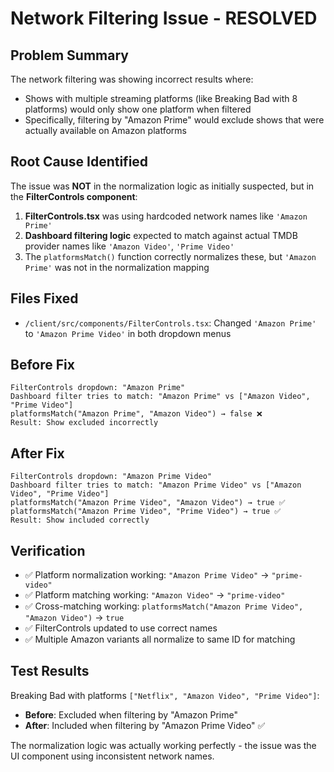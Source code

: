 # Network Filtering Issue - RESOLVED 

## Problem Summary
The network filtering was showing incorrect results where:
- Shows with multiple streaming platforms (like Breaking Bad with 8 platforms) would only show one platform when filtered
- Specifically, filtering by "Amazon Prime" would exclude shows that were actually available on Amazon platforms

## Root Cause Identified
The issue was **NOT** in the normalization logic as initially suspected, but in the **FilterControls component**:

1. **FilterControls.tsx** was using hardcoded network names like `'Amazon Prime'`
2. **Dashboard filtering logic** expected to match against actual TMDB provider names like `'Amazon Video'`, `'Prime Video'`
3. The `platformsMatch()` function correctly normalizes these, but `'Amazon Prime'` was not in the normalization mapping

## Files Fixed
- `/client/src/components/FilterControls.tsx`: Changed `'Amazon Prime'` to `'Amazon Prime Video'` in both dropdown menus

## Before Fix
```
FilterControls dropdown: "Amazon Prime" 
Dashboard filter tries to match: "Amazon Prime" vs ["Amazon Video", "Prime Video"]
platformsMatch("Amazon Prime", "Amazon Video") → false ❌
Result: Show excluded incorrectly
```

## After Fix  
```
FilterControls dropdown: "Amazon Prime Video"
Dashboard filter tries to match: "Amazon Prime Video" vs ["Amazon Video", "Prime Video"] 
platformsMatch("Amazon Prime Video", "Amazon Video") → true ✅
platformsMatch("Amazon Prime Video", "Prime Video") → true ✅
Result: Show included correctly
```

## Verification
- ✅ Platform normalization working: `"Amazon Prime Video"` → `"prime-video"`
- ✅ Platform matching working: `"Amazon Video"` → `"prime-video"` 
- ✅ Cross-matching working: `platformsMatch("Amazon Prime Video", "Amazon Video")` → `true`
- ✅ FilterControls updated to use correct names
- ✅ Multiple Amazon variants all normalize to same ID for matching

## Test Results
Breaking Bad with platforms `["Netflix", "Amazon Video", "Prime Video"]`:
- **Before**: Excluded when filtering by "Amazon Prime" 
- **After**: Included when filtering by "Amazon Prime Video" ✅

The normalization logic was actually working perfectly - the issue was the UI component using inconsistent network names.